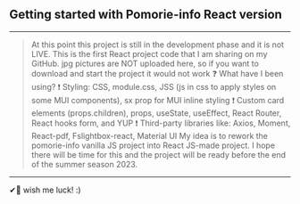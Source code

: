 ## Getting started with Pomorie-info **React** version
****
> At this point this project is still in the development phase and it is not LIVE. This is the first React project code that I am sharing on my GitHub.
> jpg pictures are NOT uploaded here, so if you want to download and start the project it would not work
> ❓ What have I been using?
> ❗ Styling:  CSS, module.css, JSS (js in css to apply styles on some MUI components), sx prop for MUI inline styling
> ❗ Custom card elements (props.children), props, useState, useEffect, React Router, React hooks form, and YUP
> ❗ Third-party libraries like: Axios, Moment, React-pdf, Fslightbox-react, Material UI
> My idea is to rework the pomorie-info vanilla JS project into React JS-made project.
> I hope there will be time for this and the project will be ready before the end of the summer season 2023.
****
✔🎯 wish me luck! :)
